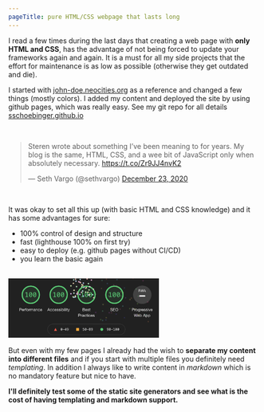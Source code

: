 ```yaml
---
pageTitle: pure HTML/CSS webpage that lasts long
---
```


I read a few times during the last days that creating a web page with **only HTML and CSS**, has the advantage of not being forced to update your frameworks again and again. It is a must for all my side projects that the effort for maintenance is as low as possible (otherwise they get outdated and die).

I started with [john-doe.neocities.org]("https://john-doe.neocities.org/) as a reference and changed a few things (mostly colors). I added my content and deployed the site by using github pages, which was really easy. See my git repo for all details [sschoebinger.github.io](https://github.com/sschoebinger/sschoebinger.github.io/tree/36995863bcb29a2ee526545c4217249136165d34)

<br/>

<blockquote class="twitter-tweet">
  <p lang="en" dir="ltr">
    Steren wrote about something I’ve been meaning to for years. My blog is the
    same, HTML, CSS, and a wee bit of JavaScript only when absolutely necessary.
    <a href="https://t.co/Zr9JJ4nvK2">https://t.co/Zr9JJ4nvK2</a>
  </p>
  &mdash; Seth Vargo (@sethvargo)
  <a
    href="https://twitter.com/sethvargo/status/1341883882786992131?ref_src=twsrc%5Etfw"
    >December 23, 2020</a
  >
</blockquote>
<script
  async
  src="https://platform.twitter.com/widgets.js"
  charset="utf-8"
></script>
<br/>

It was okay to set all this up (with basic HTML and CSS knowledge) and it has some advantages for sure:

- 100% control of design and structure
- fast (lighthouse 100% on first try)
- easy to deploy (e.g. github pages without CI/CD)
- you learn the basic again

<br/>

<img src="/img/2020-12-24-lighthouse.png" alt="lighthouse 100%" style="width: 60%;">

<br/>

But even with my few pages I already had the wish to **separate my content into different files** and if you start with multiple files you definitely need _templating_. In addition I always like to write content in _markdown_ which is no mandatory feature but nice to have.

**I'll definitely test some of the static site generators and see what is the cost of having templating and markdown support.**

